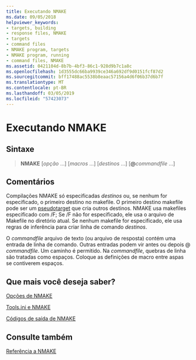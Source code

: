 ```yaml
---
title: Executando NMAKE
ms.date: 09/05/2018
helpviewer_keywords:
- targets, building
- response files, NMAKE
- targets
- command files
- NMAKE program, targets
- NMAKE program, running
- command files, NMAKE
ms.assetid: 0421104d-8b7b-4bf3-86c1-928d9b7c1a8c
ms.openlocfilehash: 1d3555dc66ba9939ce346a692df9d0151fcf87d2
ms.sourcegitcommit: bff17488ac5538b8eaac57156a4d6f06b37d6b7f
ms.translationtype: MT
ms.contentlocale: pt-BR
ms.lasthandoff: 03/05/2019
ms.locfileid: "57423073"
---
```

# <a name="running-nmake"></a>Executando NMAKE

## <a name="syntax"></a>Sintaxe

> **NMAKE** [*opção* ...] [*macros* ...] [*destinos* ...] [**\@**<em>commandfile</em> ...]

## <a name="remarks"></a>Comentários

Compilações NMAKE só especificadas *destinos* ou, se nenhum for especificado, o primeiro destino no makefile. O primeiro destino makefile pode ser um [pseudotarget](../build/pseudotargets.md) que cria outros destinos. NMAKE usa makefiles especificado com /F; Se /F não for especificado, ele usa o arquivo de Makefile no diretório atual. Se nenhum makefile for especificado, ele usa regras de inferência para criar linha de comando *destinos*.

O *commandfile* arquivo de texto (ou arquivo de resposta) contém uma entrada de linha de comando. Outras entradas podem vir antes ou depois \@ *commandfile*. Um caminho é permitido. Na *commandfile*, quebras de linha são tratadas como espaços. Coloque as definições de macro entre aspas se contiverem espaços.

## <a name="what-do-you-want-to-know-more-about"></a>Que mais você deseja saber?

[Opções de NMAKE](../build/nmake-options.md)

[Tools.ini e NMAKE](../build/tools-ini-and-nmake.md)

[Códigos de saída de NMAKE](../build/exit-codes-from-nmake.md)

## <a name="see-also"></a>Consulte também

[Referência a NMAKE](../build/nmake-reference.md)
